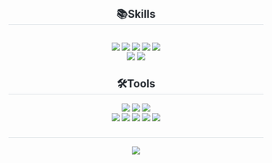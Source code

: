 <div align= "center">
    <h2 style="border-bottom: 1px solid #d8dee4; color: #282d33;"> 📚Skills </h2> <br> 
    <div style="margin: 0 auto; text-align: center;" align= "center"> 
<img src="https://img.shields.io/badge/C-A8B9CC?style=for-the-badge&logo=C&logoColor=white">
<img src="https://img.shields.io/badge/C++-00599C?style=for-the-badge&logo=C%2B%2B&logoColor=white">
<img src="https://img.shields.io/badge/C%23-239120?style=for-the-badge&logo=c-sharp&logoColor=white">
<img src="https://img.shields.io/badge/Python-3776AB?style=for-the-badge&logo=Python&logoColor=white">
<img src="https://img.shields.io/badge/R-276DC3?style=for-the-badge&logo=r&logoColor=white">
<br/>
<img src="https://img.shields.io/badge/Flask-000000?style=for-the-badge&logo=Flask&logoColor=white">
<img src="https://img.shields.io/badge/PyTorch-EE4C2C?style=for-the-badge&logo=PyTorch&logoColor=white">
<br>

</div>
    </div>
    <div align= "center"> 
    <h2 style="border-bottom: 1px solid #d8dee4; color: #282d33;"> 🛠️Tools </h2>
<img src="https://img.shields.io/badge/Unity-100000?style=for-the-badge&logo=unity&logoColor=white">
<img src="https://img.shields.io/badge/blender-%23F5792A.svg?style=for-the-badge&logo=blender&logoColor=white">
<img src="https://img.shields.io/badge/Adobe%20Photoshop-31A8FF?style=for-the-badge&logo=Adobe%20Photoshop&logoColor=black">
<br/>
<img src="https://img.shields.io/badge/Visual_Studio-5C2D91?style=for-the-badge&logo=visual%20studio&logoColor=white">
<img src="https://img.shields.io/badge/Visual_Studio_Code-0078D4?style=for-the-badge&logo=visual%20studio%20code&logoColor=white">
<img src="https://img.shields.io/badge/pycharm-143?style=for-the-badge&logo=pycharm&logoColor=black&color=black&labelColor=green">
<img src="https://img.shields.io/badge/Colab-F9AB00?style=for-the-badge&logo=googlecolab&color=525252">
<img src="https://img.shields.io/badge/RStudio-4285F4?style=for-the-badge&logo=rstudio&logoColor=white">


</div>
    </div>
    <div align= "center"> 
    <h2 style="border-bottom: 1px solid #d8dee4; color: #282d33;"> </h2> <div align= "center"><img src="https://github-readme-stats.vercel.app/api/top-langs/?username=DDOZMI&layout=compact&bg_color=180,000000,&title_color=000000&text_color=000000"
          /> </div> 
    </div>
